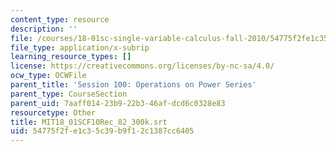 ```yaml
---
content_type: resource
description: ''
file: /courses/18-01sc-single-variable-calculus-fall-2010/54775f2fe1c35c39b9f12c1387cc6405_MIT18_01SCF10Rec_82_300k.vtt
file_type: application/x-subrip
learning_resource_types: []
license: https://creativecommons.org/licenses/by-nc-sa/4.0/
ocw_type: OCWFile
parent_title: 'Session 100: Operations on Power Series'
parent_type: CourseSection
parent_uid: 7aaff014-23b9-22b3-46af-dcd6c0328e83
resourcetype: Other
title: MIT18_01SCF10Rec_82_300k.srt
uid: 54775f2f-e1c3-5c39-b9f1-2c1387cc6405
---
```

